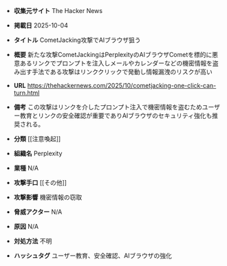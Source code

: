 - **収集元サイト**
The Hacker News

- **掲載日**
2025-10-04

- **タイトル**
CometJacking攻撃でAIブラウザ狙う

- **概要**
新たな攻撃CometJackingはPerplexityのAIブラウザCometを標的に悪意あるリンクでプロンプトを注入しメールやカレンダーなどの機密情報を盗み出す手法である攻撃はリンククリックで発動し情報漏洩のリスクが高い

- **URL**
https://thehackernews.com/2025/10/cometjacking-one-click-can-turn.html

- **備考**
この攻撃はリンクを介したプロンプト注入で機密情報を盗むためユーザー教育とリンクの安全確認が重要でありAIブラウザのセキュリティ強化も推奨される。

- **分類**
[[注意喚起]]

- **組織名**
Perplexity

- **業種**
N/A

- **攻撃手口**
[[その他]]

- **攻撃影響**
機密情報の窃取

- **脅威アクター**
N/A

- **原因**
N/A

- **対処方法**
不明

- **ハッシュタグ**
ユーザー教育、安全確認、AIブラウザの強化
